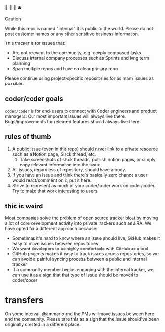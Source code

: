 🥥 🥝 🍌 🫐

> [!CAUTION]
> While this repo is named "internal" it is public to the world. Please do not
> post customer names or any other sensitive business information.


This tracker is for issues that:

* Are not relevant to the community, e.g. deeply composed tasks
* Discuss internal company processes such as Sprints and long term planning
* Span multiple repos and have no clear primary repo

Please continue using project-specific repositories for as many
issues as possible. 

## coder/coder goals

`coder/coder` is for end-users to connect with Coder engineers and product managers. Our most important issues will always live there. Bugs/improvements for released features should always live there.

## rules of thumb

1. A public issue (even in this repo) should never link to a private resource such as a Notion page, Slack thread, etc.
   1. Take screenshots of slack threads, publish notion pages, or simply copy
   relevant information into the issue.
1. All issues, regardless of repository, should have a body.
1. If you have an issue and think there's basically zero chance a user would react/comment on it, put it here.
1. Strive to represent as much of your coder/coder work on coder/coder. Try to
make that work interesting to users.

## this is weird

Most companies solve the problem of open source tracker bloat by moving
a lot of core development activity into private trackers such as JIRA. We
have opted for a different approach because:

* Sometimes it's hard to know where an issue should live, GitHub makes it easy to move issues between repositories
* We want developers to be highly comfortable with GitHub as a tool
* GitHub projects makes it easy to track issues across repositories, so we can
avoid a painful syncing process between a public and internal tracker
* If a community member begins engaging with the internal tracker, we can
use it as a sign that that type of issue should be moved to coder/coder


# transfers

On some interval, @ammario and the PMs will move issues between here and the
community. Please take this as a sign that the issue should've been originally
created in a different place.